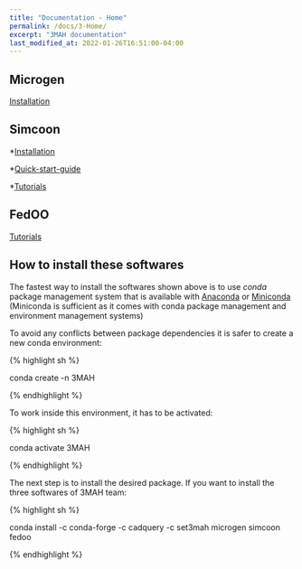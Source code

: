 ```yaml
---
title: "Documentation - Home"
permalink: /docs/3-Home/
excerpt: "3MAH documentation"
last_modified_at: 2022-01-26T16:51:00-04:00
---
```


## Microgen
[Installation](/docs/m-installation/)


## Simcoon
*[Installation](/docs/s-installation/)

*[Quick-start-guide](/docs/s-quick-start-guide/)

*[Tutorials](/docs/s-tutorials/)


## FedOO
[Tutorials](/docs/f-tutorials/)



## How to install these softwares

The fastest way to install the softwares shown above is to use *conda* package management system that is available with [Anaconda](https://docs.continuum.io/anaconda/install/) or [Miniconda](https://docs.conda.io/en/latest/miniconda.html) (Miniconda is sufficient as it comes with conda package management and environment management systems)

To avoid any conflicts between package dependencies it is safer to create a new conda environment:

{% highlight sh %}

conda create -n 3MAH

{% endhighlight %}

To work inside this environment, it has to be activated: 

{% highlight sh %}

conda activate 3MAH

{% endhighlight %}

The next step is to install the desired package. If you want to install the three softwares of 3MAH team:

{% highlight sh %}

conda install -c conda-forge -c cadquery -c set3mah microgen simcoon fedoo

{% endhighlight %}
